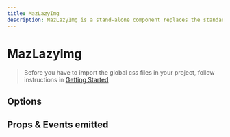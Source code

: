 ```yaml
---
title: MazLazyImg
description: MazLazyImg is a stand-alone component replaces the standard html button with a beautiful design system. Many options like colors, sizes, disabled state, loading state, includes icons. Support of router-link and nuxt-link
---
```


# MazLazyImg

> Before you have to import the global css files in your project, follow instructions in [Getting Started](./../guide/getting-started.md)

<MazLazyImg image="https://pbs.twimg.com/profile_images/598181608198381570/-cFG43y2_400x400.jpg" />

## Options

## Props & Events emitted

<ComponentPropDoc component="MazLazyImg" />